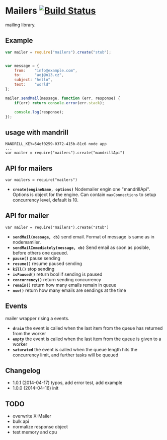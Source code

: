 # Mailers [![Build Status](https://travis-ci.org/AoJ/mailers.svg?branch=master)](https://travis-ci.org/AoJ/mailers)

mailing library.

## Example
```js
var mailer = require("mailers").create("stub");


var message = {
	from:    "info@example.com",
	to:      "aoj@n13.cz",
	subject: "hello",
	text:    "world"
};

mailer.sendMail(message, function (err, response) {
	if(err) return console.error(err.stack);

	console.log(response);
});
```

## usage with mandrill
    MANDRILL_KEY=54ef0259-0372-415b-81c6 node app
    ...
    var mailer = require("mailers").create("mandrillApi")



## API for mailers
    var mailers = require("mailers")
* **<code>create(engineName, options)</code>** Nodemailer engin one "mandrillApi". Options is object for the engine. Can contain <code>maxConnections</code> to setup concurrency level, default is 10.


## API for mailer
    var mailer = require("mailers").create("stub")
* **<code>sendMail(message, cb)</code>** send email. Format of message is same as in nodemamiler.
* **<code>sendMailImmediately(message, cb)</code>** Send email as soon as posible, before others one queued.
* **<code>pause()</code>** pause sending
* **<code>resume()</code>** resume paused sending
* **<code>kill()</code>** stop sending
* **<code>isPaused()</code>** return bool if sending is paused
* **<code>concurrency()</code>** return sending concurrency
* **<code>remain()</code>** return how many emails remain in queue
* **<code>now()</code>** return how many emails are sendings at the time



## Events
mailer wrapper rising a events.
* **<code>drain</code>** the event is called when the last item from the queue has returned from the worker
* **<code>empty</code>** the event is called when the last item from the queue is given to a worker
* **<code>saturated</code>** the event is called when the queue length hits the concurrency limit, and further tasks will be queued


## Changelog
- 1.0.1 (2014-04-17) typos, add error test, add example 
- 1.0.0 (2014-04-16) init


## TODO
- overwrite X-Mailer
- bulk api
- normalize response object
- test memory and cpu